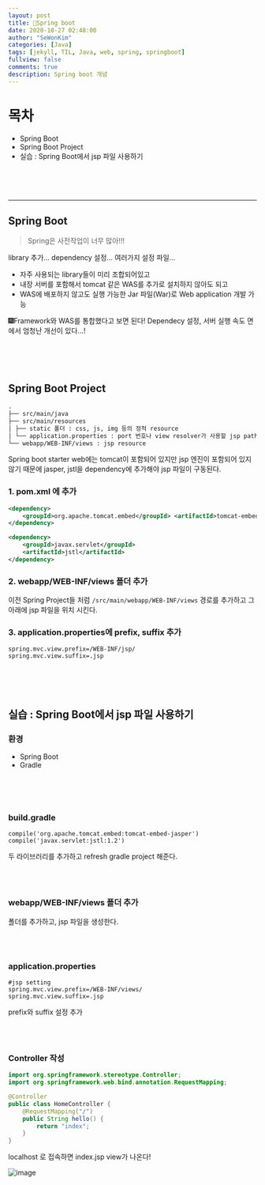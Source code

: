 ```yaml
---
layout: post
title: 🍮Spring boot
date: 2020-10-27 02:48:00
author: "SeWonKim"
categories: [Java]
tags: [jekyll, TIL, Java, web, spring, springboot]
fullview: false
comments: true
description: Spring boot 개념
---
```


# 목차

- Spring Boot
- Spring Boot Project
- 실습 : Spring Boot에서 jsp 파일 사용하기

&nbsp;  
&nbsp;  
&nbsp;

---

## Spring Boot

> Spring은 사전작업이 너무 많아!!!

library 추가... dependency 설정... 여러가지 설정 파일...

- 자주 사용되는 library들이 미리 조합되어있고
- 내장 서버를 포함해서 tomcat 같은 WAS를 추가로 설치하지 않아도 되고
- WAS에 배포하지 않고도 실행 가능한 Jar 파일(War)로 Web application 개발 가능

🎆Framework와 WAS를 통합했다고 보면 된다! Dependecy 설정, 서버 실행 속도 면에서 엄청난 개선이 있다...!

&nbsp;  
&nbsp;  
&nbsp;

## Spring Boot Project

```markdown
.
├── src/main/java
├── src/main/resources
│ ├── static 폴더 : css, js, img 등의 정적 resource
│ └── application.properties : port 번호나 view resolver가 사용할 jsp path 등을 적어준다.
└── webapp/WEB-INF/views : jsp resource
```

Spring boot starter web에는 tomcat이 포함되어 있지만 jsp 엔진이 포함되어 있지 않기 때문에 jasper, jstl을 dependency에 추가해야 jsp 파일이 구동된다.

### 1. pom.xml 에 추가

```xml
<dependency>
    <groupId>org.apache.tomcat.embed</groupId> <artifactId>tomcat-embed-jasper</artifactId>
</dependency>

<dependency>
    <groupId>javax.servlet</groupId>
    <artifactId>jstl</artifactId>
</dependency>

```

### 2. webapp/WEB-INF/views 폴더 추가

이전 Spring Project들 처럼 `/src/main/webapp/WEB-INF/views` 경로를 추가하고 그 아래에 jsp 파일을 위치 시킨다.

### 3. application.properties에 prefix, suffix 추가

```
spring.mvc.view.prefix=/WEB-INF/jsp/
spring.mvc.view.suffix=.jsp
```

&nbsp;  
&nbsp;  
&nbsp;

## 실습 : Spring Boot에서 jsp 파일 사용하기

### 환경

- Spring Boot
- Gradle

&nbsp;  
&nbsp;  
&nbsp;

### build.gradle

```
compile('org.apache.tomcat.embed:tomcat-embed-jasper')
compile('javax.servlet:jstl:1.2')
```

두 라이브러리를 추가하고 refresh gradle project 해준다.

&nbsp;  
&nbsp;

### webapp/WEB-INF/views 폴더 추가

폴더를 추가하고, jsp 파일을 생성한다.

&nbsp;  
&nbsp;

### application.properties

```
#jsp setting
spring.mvc.view.prefix=/WEB-INF/views/
spring.mvc.view.suffix=.jsp
```

prefix와 suffix 설정 추가

&nbsp;  
&nbsp;

### Controller 작성

```java
import org.springframework.stereotype.Controller;
import org.springframework.web.bind.annotation.RequestMapping;

@Controller
public class HomeController {
	@RequestMapping("/")
	public String hello() {
		return "index";
	}
}

```

localhost 로 접속하면 index.jsp view가 나온다!

![image](https://user-images.githubusercontent.com/30452963/98481842-96e87480-2240-11eb-903b-8e07cf3d1ccd.png)
&nbsp;  
&nbsp;  
&nbsp;
